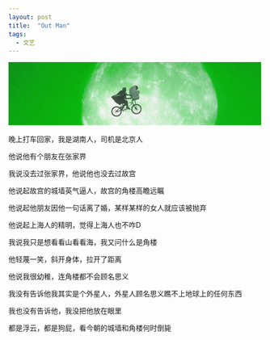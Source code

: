 ```yaml
---
layout: post
title:  "Out Man"
tags:
  - 文艺
---
```


![stop!](/files/2010/03/17/alien.png)

晚上打车回家，我是湖南人，司机是北京人

他说他有个朋友在张家界

我说没去过张家界，他说他也没去过故宫

他说起故宫的城墙英气逼人，故宫的角楼高瞻远瞩

他说起他朋友因他一句话离了婚，某样某样的女人就应该被抛弃

他说起上海人的精明，觉得上海人也不咋D

我说我只是想看看山看看海，我又问什么是角楼

他轻蔑一笑，斜开身体，拉开了距离

他说我很幼稚，连角楼都不会顾名思义

我没有告诉他我其实是个外星人，外星人顾名思义瞧不上地球上的任何东西

我也没有告诉他，我没把他放在眼里

都是浮云，都是狗屁，看今朝的城墙和角楼何时倒毙
